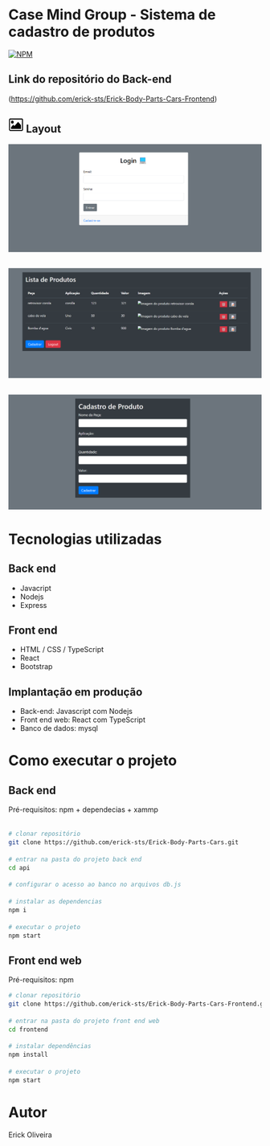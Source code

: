 # Case Mind Group - Sistema de cadastro de produtos
[![NPM](https://img.shields.io/npm/l/react)](https://github.com/leonfagundes27/Backend-Projeto-Integrador/blob/main/LICENSE) 

## Link do repositório do Back-end
(https://github.com/erick-sts/Erick-Body-Parts-Cars-Frontend)

## <img src="https://github.com/leonfagundes27/Assets/blob/main/Images/imagem.png" width="30" height="30"> Layout
![Tela Login](https://github.com/erick-sts/assets/blob/main/imgsBodyCars/login.png)
##
![Tela Home](https://github.com/erick-sts/assets/blob/main/imgsBodyCars/home.png)
##
![Tela de Cadastro](https://github.com/erick-sts/assets/blob/main/imgsBodyCars/cadastro.png)


# Tecnologias utilizadas
## Back end
- Javacript
- Nodejs
- Express

## Front end
- HTML / CSS / TypeScript
- React
- Bootstrap

## Implantação em produção
- Back-end: Javascript com Nodejs
- Front end web: React com TypeScript
- Banco de dados: mysql

# Como executar o projeto

## Back end
Pré-requisitos: npm + dependecias + xammp

```bash

# clonar repositório
git clone https://github.com/erick-sts/Erick-Body-Parts-Cars.git

# entrar na pasta do projeto back end
cd api

# configurar o acesso ao banco no arquivos db.js

# instalar as dependencias
npm i

# executar o projeto
npm start
```

## Front end web
Pré-requisitos: npm

```bash
# clonar repositório
git clone https://github.com/erick-sts/Erick-Body-Parts-Cars-Frontend.git

# entrar na pasta do projeto front end web
cd frontend

# instalar dependências
npm install

# executar o projeto
npm start
```

# Autor
Erick Oliveira

